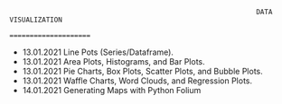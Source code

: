                                
								                                 DATA VISUALIZATION
																====================
																


- 13.01.2021  Line Pots (Series/Dataframe). 
- 13.01.2021  Area Plots, Histograms, and Bar Plots.
- 13.01.2021  Pie Charts, Box Plots, Scatter Plots, and Bubble Plots.
- 13.01.2021  Waffle Charts, Word Clouds, and Regression Plots.
- 14.01.2021  Generating Maps with Python Folium
